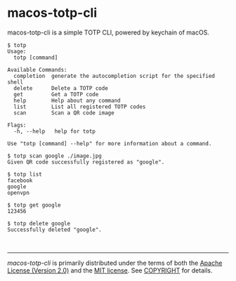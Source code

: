macos-totp-cli
========
macos-totp-cli is a simple TOTP CLI, powered by keychain of macOS.

```console
$ totp
Usage:
  totp [command]

Available Commands:
  completion  generate the autocompletion script for the specified shell
  delete      Delete a TOTP code
  get         Get a TOTP code
  help        Help about any command
  list        List all registered TOTP codes
  scan        Scan a QR code image

Flags:
  -h, --help   help for totp

Use "totp [command] --help" for more information about a command.

$ totp scan google ./image.jpg
Given QR code successfully registered as "google".

$ totp list
facebook
google
openvpn

$ totp get google
123456

$ totp delete google
Successfully deleted "google".
```

&nbsp;

--------
*macos-totp-cli* is primarily distributed under the terms of both the [Apache
License (Version 2.0)] and the [MIT license]. See [COPYRIGHT] for details.

[MIT license]: LICENSE-MIT
[Apache License (Version 2.0)]: LICENSE-APACHE
[COPYRIGHT]: COPYRIGHT
